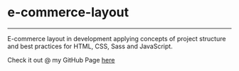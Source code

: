 # e-commerce-layout
 
 ---

 E-commerce layout in development applying concepts of project structure and best practices for  HTML, CSS, Sass and JavaScript. 

 Check it out @ my GitHub Page [here](https://jennifer-magpantay.github.io/e-commerce-layout/)
